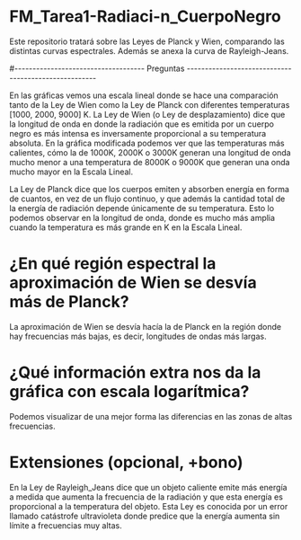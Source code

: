 # FM_Tarea1-Radiaci-n_CuerpoNegro
Este repositorio tratará sobre las Leyes de Planck y Wien, comparando las distintas curvas espectrales. Además se anexa la curva de Rayleigh-Jeans.

#------------------------------------ Preguntas -----------------------------------------------------

En las gráficas vemos una escala lineal donde se hace una comparación tanto de la Ley de Wien como la Ley de Planck con diferentes temperaturas [1000, 2000, 9000] K. La Ley de Wien (o Ley de desplazamiento) dice que la longitud de onda en donde la radiación que es emitida por un cuerpo negro es más intensa es inversamente proporcional a su temperatura absoluta. En la gráfica modificada podemos ver que las temperaturas más calientes, cómo la de 1000K, 2000K o 3000K generan una longitud de onda mucho menor a una temperatura de 8000K o 9000K que generan una onda mucho mayor en la Escala Lineal. 

La Ley de Planck dice que los cuerpos emiten y absorben energía en forma de cuantos, en vez de un flujo continuo, y que además la cantidad total de la energía de radiación depende únicamente de su temperatura. Esto lo podemos observar en la longitud de onda, donde es mucho más amplia cuando la temperatura es más grande en K en la Escala Lineal. 

# ¿En qué región espectral la aproximación de Wien se desvía más de Planck? 

La aproximación de Wien se desvía hacía la de Planck en la región donde hay frecuencias más bajas, es decir, longitudes de ondas más largas.  

# ¿Qué información extra nos da la gráfica con escala logarítmica? 

Podemos visualizar de una mejor forma las diferencias en las zonas de altas frecuencias. 

# Extensiones (opcional, +bono) 

En la Ley de Rayleigh_Jeans dice que un objeto caliente emite más energía a medida que aumenta la frecuencia de la radiación y que esta energía es proporcional a la temperatura del objeto. 
Esta Ley es conocida por un error llamado catástrofe ultravioleta donde predice que la energía aumenta sin límite a frecuencias muy altas.